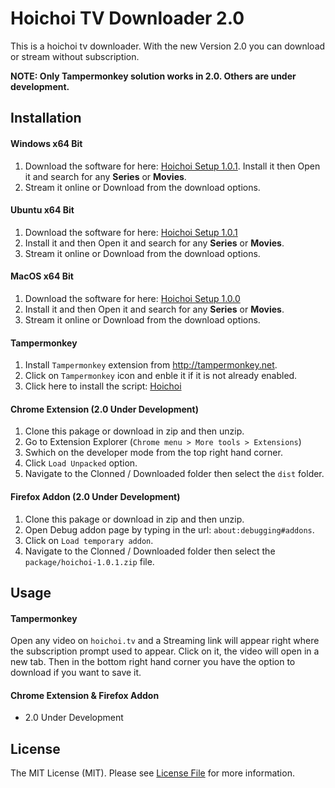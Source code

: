 # Hoichoi TV Downloader 2.0

This is a hoichoi tv downloader. With the new Version 2.0 you can download or stream without subscription.

**NOTE: Only Tampermonkey solution works in 2.0. Others are under development.**

## Installation

#### Windows x64 Bit

1. Download the software for here: [Hoichoi Setup 1.0.1](https://www.filehosting.org/file/details/781800/Hoichoi-1.0.1-Setup.exe). Install it then Open it and search for any **Series** or **Movies**.
3. Stream it online or Download from the download options.

#### Ubuntu x64 Bit

1. Download the software for here: [Hoichoi Setup 1.0.1](https://www.filehosting.org/file/details/781934/hoichoi_1.0.1_amd64.deb)
2. Install it and then Open it and search for any **Series** or **Movies**.
3. Stream it online or Download from the download options.

#### MacOS x64 Bit

1. Download the software for here: [Hoichoi Setup 1.0.0](https://www.filehosting.org/file/details/781682/hoichoi-1.0.0.dmg)
2. Install it and then Open it and search for any **Series** or **Movies**.
3. Stream it online or Download from the download options.


#### Tampermonkey

1. Install `Tampermonkey` extension from http://tampermonkey.net.
2. Click on `Tampermonkey` icon and enble it if it is not already enabled.
3. Click here to install the script: [Hoichoi](https://github.com/tzsk/hoichoi/raw/master/Hoichoi.user.js)

#### Chrome Extension (2.0 Under Development)

1. Clone this pakage or download in zip and then unzip.
2. Go to Extension Explorer (`Chrome menu > More tools > Extensions`)
3. Swhich on the developer mode from the top right hand corner.
4. Click `Load Unpacked` option.
5. Navigate to the Clonned / Downloaded folder then select the `dist` folder.

#### Firefox Addon (2.0 Under Development)

1. Clone this pakage or download in zip and then unzip.
2. Open Debug addon page by typing in the url: `about:debugging#addons`.
3. Click on `Load temporary addon`.
4. Navigate to the Clonned / Downloaded folder then select the `package/hoichoi-1.0.1.zip` file.

## Usage

#### Tampermonkey

Open any video on `hoichoi.tv` and a Streaming link will appear right where the subscription prompt used to appear. Click on it, the video will open in a new tab. Then in the bottom right hand corner you have the option to download if you want to save it.

#### Chrome Extension & Firefox Addon

- 2.0 Under Development

## License

The MIT License (MIT). Please see [License File](LICENSE) for more information.
